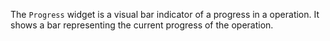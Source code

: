 The `Progress` widget is a visual bar indicator of a progress in a operation.
It shows a bar representing the current progress of the operation.
